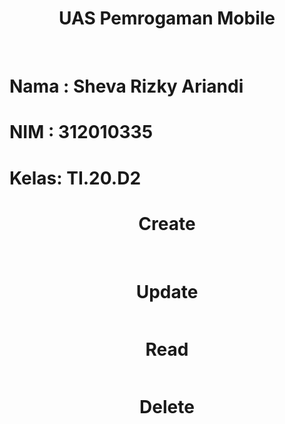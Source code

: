 <div align="center">
  <h1>UAS Pemrogaman Mobile</h1>
</div>

<br>
<div align="left">
  <h1>Nama : Sheva Rizky Ariandi</h1>
  <h1>NIM  : 312010335</h1>
  <h1>Kelas: TI.20.D2</h1>
</div>

<div align="center">
  <h1>Create</h1>
  <img src="create.jpeg" alt="">
</div>
<br>

<div align="center">
  <h1>Update</h1>
  <img src="update.jpeg" alt="">
</div>

<div align="center">
  <h1>Read</h1>
  <img src="read.jpeg" alt="">
</div>

<div align="center">
  <h1>Delete</h1>
  <img src="delete.jpeg" alt="">
</div>


